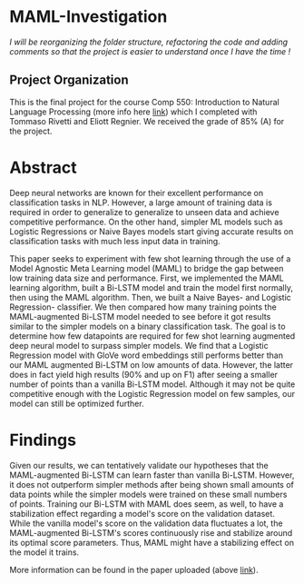 # MAML-Investigation

*I will be reorganizing the folder structure, refactoring the code and adding comments so that the project is easier to understand once I have the time !*

## Project Organization
This is the final project for the course Comp 550: Introduction to Natural Language Processing (more info here [link](https://www.mcgill.ca/study/2023-2024/courses/comp-550)) which I completed with Tommaso Rivetti and Eliott Regnier. We received the grade of 85% (A) for the project.

# Abstract
Deep neural networks are known for their excellent performance on classification tasks in NLP. However, a large amount of training data is required in order to generalize to generalize to unseen data and achieve competitive performance. On the other hand, simpler ML models such as Logistic Regressions or Naive Bayes models start giving accurate results on classification tasks with much less input data in training. 

This paper seeks to experiment with few shot learning through the use of a Model Agnostic Meta Learning model (MAML) to bridge the gap between low training data size and performance. First, we implemented the MAML learning algorithm, built a Bi-LSTM model and train the model first normally, then using the MAML algorithm. Then, we built a Naive Bayes- and Logistic Regression- classifier. We then compared how many training points the MAML-augmented Bi-LSTM model needed to see before it got results similar to the simpler models on a binary classification task. The goal is to determine how few datapoints are required for few shot learning augmented deep neural model to surpass simpler models. We find that a Logistic Regression model with GloVe word embeddings still performs better than our MAML augmented Bi-LSTM on low amounts of data. However, the latter does in fact yield high results (90\% and up on F1) after seeing a smaller number of points than a vanilla Bi-LSTM model. Although it may not be quite competitive enough with the Logistic Regression model on few samples, our model can still be optimized further.

# Findings
Given our results, we can tentatively validate our hypotheses that the MAML-augmented Bi-LSTM can learn faster than vanilla Bi-LSTM. However, it does not outperform simpler methods after being shown small amounts of data points while the simpler models were trained on these small numbers of points. Training our Bi-LSTM with MAML does seem, as well, to have a stabilization effect regarding a model's score on the validation dataset. While the vanilla model's score on the validation data fluctuates a lot, the MAML-augmented Bi-LSTM's scores continuously rise and stabilize around its optimal score parameters. Thus, MAML might have a stabilizing effect on the model it trains.

More information can be found in the paper uploaded (above [link](https://github.com/mika-jpd/MAML-Investigation/blob/master/(Paper)%20Investigating%20the%20Limits%20of%20MAML%20Meta-Learning%20for%20Few-Shot%20Learning%20in%20a%20Bi-LSTM%20Model.pdf)).
